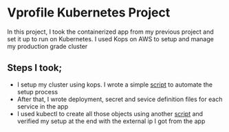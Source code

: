 # Vprofile Kubernetes Project

In this project, I took the containerized app from my previous project and set it up to run on Kubernetes.
I used Kops on AWS to setup and manage my production grade cluster
## Steps I took;
- I setup my cluster using kops. I wrote a simple [script](https://github.com/Chxnedu/Containerization-Projects/blob/main/Vprofile_Kubernetes/kops_setup.sh) to automate the setup process
- After that, I wrote deployment, secret and sevice definition files for each service in the app
- I used kubectl to create all those objects using another [script](https://github.com/Chxnedu/Containerization-Projects/blob/main/Vprofile_Kubernetes/project_setup.sh) and verified my setup at the end with the external ip I got from the app
